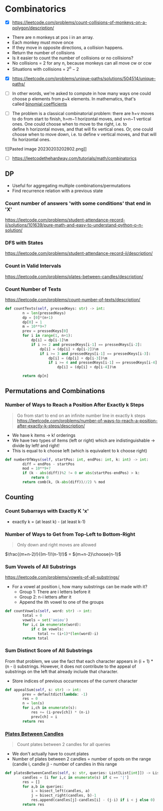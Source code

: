 ---
---
# Combinatorics
- [x] https://leetcode.com/problems/count-collisions-of-monkeys-on-a-polygon/description/
- There are n monkeys at pos i in an array. 
- Each monkey must move once
- If they move in opposite directions, a collision happens.
- Return the number of collisions
- Is it easier to count the number of collisions or no collisions?
- No collisions = 2 for any n, because monkeys can all move cw or ccw
- Situations with collisions = $2^n - 2$

- [x] https://leetcode.com/problems/unique-paths/solutions/504514/unique-paths/
- [ ] In other words, we're asked to compute in how many ways one could choose p elements from p+k elements. In mathematics, that's called [binomial coefficients](https://en.wikipedia.org/wiki/Binomial_coefficient)
- [ ] The problem is a classical combinatorial problem: there are h+v moves to do from start to finish, h=m−1 horizontal moves, and v=n−1 vertical ones. One could choose when to move to the right, i.e. to define h horizontal moves, and that will fix vertical ones. Or, one could choose when to move down, i.e. to define v vertical moves, and that will fix horizontal ones.


![[Pasted image 20230203202802.png]]

- [ ] https://leetcodethehardway.com/tutorials/math/combinatorics




## DP
- Useful for aggregating multiple combinations/permutations
- Find recurrence relation with a previous state
### Count number of answers 'with some conditions' that end in 'X'
https://leetcode.com/problems/student-attendance-record-ii/solutions/101639/pure-math-and-easy-to-understand-python-o-n-solution/

### DFS with States
https://leetcode.com/problems/student-attendance-record-ii/description/


### Count in Valid Intervals
https://leetcode.com/problems/plates-between-candles/description/


### Count Number of Texts
https://leetcode.com/problems/count-number-of-texts/description/
```python
def countTexts(self, pressedKeys: str) -> int:
        n = len(pressedKeys)
        dp = [0]*(n+1)
        dp[0] = 1
        m = 10**9+7
        prev = pressedKeys[0]
        for i in range(1, n+1):
            dp[i] = dp[i-1]%m
            if i >= 2 and pressedKeys[i-1] == pressedKeys[i-2]:
                dp[i] = (dp[i] + dp[i-2])%m
                if i >= 3 and pressedKeys[i-1] == pressedKeys[i-3]:
                    dp[i] = (dp[i] + dp[i-3])%m
                    if i >= 4 and pressedKeys[i-1] == pressedKeys[i-4] and pressedKeys[i-1] in '79':
                        dp[i] = (dp[i] + dp[i-4])%m

        return dp[n]
```



## Permutations and Combinations
### Number of Ways to Reach a Position After Exactly k Steps
> Go from start to end on an infinite number line in exactly k steps
https://leetcode.com/problems/number-of-ways-to-reach-a-position-after-exactly-k-steps/description/
- We have k items -> k! orderings
- We have two types of items (left or right) which are indistinguishable -> divide by left! and right!
- This is equal to k choose left (which is equivalent to k choose right)

```python
def numberOfWays(self, startPos: int, endPos: int, k: int) -> int:
        diff = endPos - startPos
        mod = 10**9+7
        if (k - abs(diff))%2 != 0 or abs(startPos-endPos) > k:
            return 0
        return comb(k, (k-abs(diff))//2) % mod
```

## Counting

### Count Subarrays with Exactly K 'x'
- exactly k = (at least k) - (at least k-1)

### Number of Ways to Get from Top-Left to Bottom-Right
> Only down and right moves are allowed

$\frac{(m+n-2)!}{(m-1)!(n-1)!}$ $=$ ${m+n-2}\choose{n-1}$

### Sum Vowels of All Substrings
https://leetcode.com/problems/vowels-of-all-substrings/
- For a vowel at position i, how many substrings can be made with it? 
	- Group 1: There are i letters before it
	- Group 2: n-i letters after it
	- Append the ith vowel to one of the groups

```python
def countVowels(self, word: str) -> int:
        total = 0
        vowels = set('aeiou')
        for i,c in enumerate(word):
            if c in vowels:
               total += (i+1)*(len(word)-i)
        return total
```

### Sum Distinct Score of All Substrings
From that problem, we use the fact that each character appears in (i + 1) * (n - i) substrings. However, it does not contribute to the appeal of substrings on the left that already include that character. 
- Store indices of previous occurrences of the current character
```python
def appealSum(self, s: str) -> int:
        prev = defaultdict(lambda: -1)
        res = 0
        n = len(s)
        for i,ch in enumerate(s):
            res += (i-prev[ch]) * (n-i)
            prev[ch] = i
        return res

```


### [Plates Between Candles](https://leetcode.com/problems/plates-between-candles/)
> Count plates between 2 candles for all queries

- We don't actually have to count plates
- Number of plates between 2 candles = number of spots on the range (candle i, candle j) - number of candles in this range
```python
def platesBetweenCandles(self, s: str, queries: List[List[int]]) -> List[int]:
        candles = [i for i,c in enumerate(s) if c == '|']
        res = []
        for a,b in queries:
            i = bisect_left(candles, a)
            j = bisect_right(candles, b)-1
            res.append(candles[j]-candles[i] - (j-i) if i < j else 0)
        return res
```